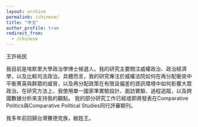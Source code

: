 ```yaml
---
layout: archive
permalink: /chinese/
title: "中文"
author_profile: true
redirect_from:
  - /chinese
---
```


王許裕民

我目前是埃默里大學政治學博士候選人。我的研究主要關注威權政治、政治經濟學，以及比較司法政治。具體而言，我的研究專注於威權法院如何在再分配衝突中平衡菁英與群眾的威脅，以及再分配政策在有限且偏差的資訊環境中如何影響大眾政治。在研究方法上，我使用單一國家準實驗設計、面訪實驗、過程追蹤，以及跨國數據分析來支持我的觀點。 我的部分研究工作已經或即將發表在Comparative Politics與Comparative Political Studies同行評審期刊。

我多年前回歸台灣賽德克族，敝姓王。
